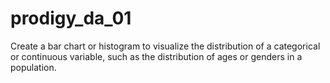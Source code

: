 # prodigy_da_01
Create a bar chart or histogram to visualize the distribution of a categorical or continuous variable, such as the distribution of ages or genders in a population.
